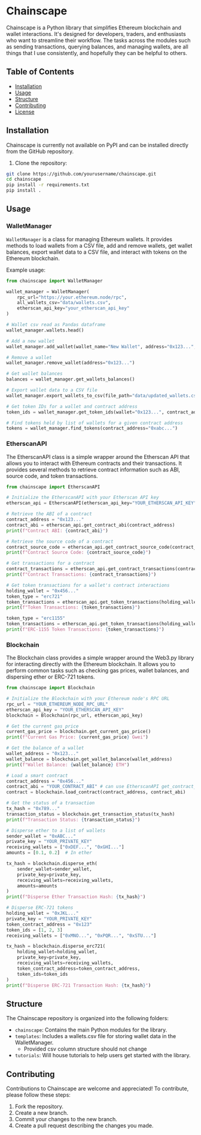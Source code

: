 # Chainscape

Chainscape is a Python library that simplifies Ethereum blockchain and wallet interactions. It's designed for developers, traders, and enthusiasts who want to streamline their workflow. The tasks across the modules such as sending transactions, querying balances, and managing wallets, are all things that I use consistently, and hopefully they can be helpful to others.

## Table of Contents
- [Installation](#installation)
- [Usage](#usage)
- [Structure](#structure)
- [Contributing](#contributing)
- [License](#license)

## Installation

Chainscape is currently not available on PyPI and can be installed directly from the GitHub repository.

1. Clone the repository:

```bash
git clone https://github.com/yourusername/chainscape.git
cd chainscape
pip install -r requirements.txt
pip install .
```

## Usage

### WalletManager

`WalletManager` is a class for managing Ethereum wallets. It provides methods to load wallets from a CSV file, add and remove wallets, get wallet balances, export wallet data to a CSV file, and interact with tokens on the Ethereum blockchain.

Example usage:

```python
from chainscape import WalletManager

wallet_manager = WalletManager(
    rpc_url="https://your.ethereum.node/rpc",
    all_wallets_csv="data/wallets.csv",
    etherscan_api_key="your_etherscan_api_key"
)

# Wallet csv read as Pandas dataframe
wallet_manager.wallets.head()

# Add a new wallet 
wallet_manager.add_wallet(wallet_name="New Wallet", address="0x123...", private_key="0xabc...")

# Remove a wallet
wallet_manager.remove_wallet(address="0x123...")

# Get wallet balances
balances = wallet_manager.get_wallets_balances()

# Export wallet data to a CSV file
wallet_manager.export_wallets_to_csv(file_path="data/updated_wallets.csv")

# Get token IDs for a wallet and contract address
token_ids = wallet_manager.get_token_ids(wallet="0x123...", contract_address="0xabc...")

# Find tokens held by list of wallets for a given contract address
tokens = wallet_manager.find_tokens(contract_address="0xabc...")
```

### EtherscanAPI

The EtherscanAPI class is a simple wrapper around the Etherscan API that allows you to interact with Ethereum contracts and their transactions. It provides several methods to retrieve contract information such as ABI, source code, and token transactions.

```python
from chainscape import EtherscanAPI

# Initialize the EtherscanAPI with your Etherscan API key
etherscan_api = EtherscanAPI(etherscan_api_key="YOUR_ETHERSCAN_API_KEY")

# Retrieve the ABI of a contract
contract_address = "0x123..."
contract_abi = etherscan_api.get_contract_abi(contract_address)
print(f"Contract ABI: {contract_abi}")

# Retrieve the source code of a contract
contract_source_code = etherscan_api.get_contract_source_code(contract_address)
print(f"Contract Source Code: {contract_source_code}")

# Get transactions for a contract
contract_transactions = etherscan_api.get_contract_transactions(contract_address)
print(f"Contract Transactions: {contract_transactions}")

# Get token transactions for a wallet's contract interactions
holding_wallet = "0x456..."
token_type = "erc721"
token_transactions = etherscan_api.get_token_transactions(holding_wallet, contract_address, token_type)
print(f"Token Transactions: {token_transactions}")

token_type = "erc1155"
token_transactions = etherscan_api.get_token_transactions(holding_wallet, contract_address, token_type)
print(f"ERC-1155 Token Transactions: {token_transactions}")

```

### Blockchain

The Blockchain class provides a simple wrapper around the Web3.py library for interacting directly with the Ethereum blockchain. It allows you to perform common tasks such as checking gas prices, wallet balances, and dispersing ether or ERC-721 tokens.

```python
from chainscape import Blockchain

# Initialize the Blockchain with your Ethereum node's RPC URL
rpc_url = "YOUR_ETHEREUM_NODE_RPC_URL"
etherscan_api_key = "YOUR_ETHERSCAN_API_KEY"
blockchain = Blockchain(rpc_url, etherscan_api_key)

# Get the current gas price
current_gas_price = blockchain.get_current_gas_price()
print(f"Current Gas Price: {current_gas_price} Gwei")

# Get the balance of a wallet
wallet_address = "0x123..."
wallet_balance = blockchain.get_wallet_balance(wallet_address)
print(f"Wallet Balance: {wallet_balance} ETH")

# Load a smart contract
contract_address = "0x456..."
contract_abi = "YOUR_CONTRACT_ABI" # can use EtherscanAPI get_contract_abi
contract = blockchain.load_contract(contract_address, contract_abi)

# Get the status of a transaction
tx_hash = "0x789..."
transaction_status = blockchain.get_transaction_status(tx_hash)
print(f"Transaction Status: {transaction_status}")

# Disperse ether to a list of wallets
sender_wallet = "0xABC..."
private_key = "YOUR_PRIVATE_KEY"
receiving_wallets = ["0xDEF...", "0xGHI..."]
amounts = [0.1, 0.2]  # In ether

tx_hash = blockchain.disperse_eth(
    sender_wallet=sender_wallet,
    private_key=private_key,
    receiving_wallets=receiving_wallets,
    amounts=amounts
)
print(f"Disperse Ether Transaction Hash: {tx_hash}")

# Disperse ERC-721 tokens
holding_wallet = "0xJKL..."
private_key = "YOUR_PRIVATE_KEY"
token_contract_address = "0x123"
token_ids = [1, 2, 3]
receiving_wallets = ["0xMNO...", "0xPQR...", "0xSTU..."]

tx_hash = blockchain.disperse_erc721(
    holding_wallet=holding_wallet,
    private_key=private_key,
    receiving_wallets=receiving_wallets,
    token_contract_address=token_contract_address,
    token_ids=token_ids
)
print(f"Disperse ERC-721 Transaction Hash: {tx_hash}")


```

## Structure
The Chainscape repository is organized into the following folders:

- `chainscape`: Contains the main Python modules for the library.
- `templates`: Includes a wallets.csv file for storing wallet data in the WalletManager. 
  - Provided csv column structure should not change
- `tutorials`: Will house tutorials to help users get started with the library.


## Contributing
Contributions to Chainscape are welcome and appreciated! To contribute, please follow these steps:

1. Fork the repository.
2. Create a new branch.
3. Commit your changes to the new branch.
4. Create a pull request describing the changes you made.